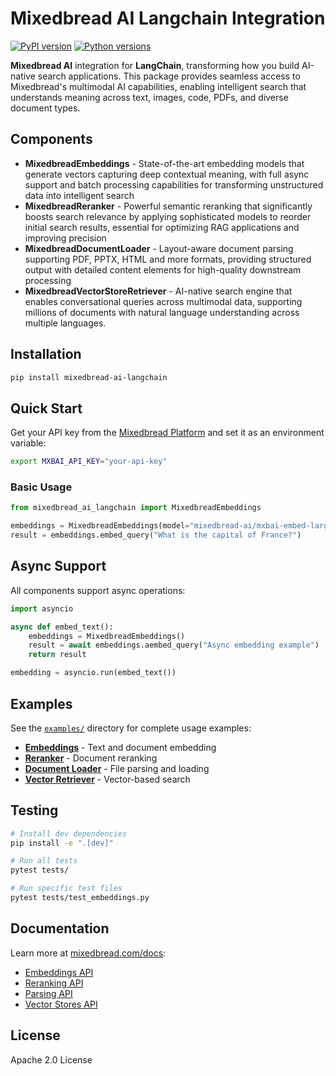 # Mixedbread AI Langchain Integration

[![PyPI version](https://badge.fury.io/py/mixedbread-ai-langchain.svg)](https://badge.fury.io/py/mixedbread-ai-langchain)
[![Python versions](https://img.shields.io/pypi/pyversions/mixedbread-ai-langchain.svg)](https://pypi.org/project/mixedbread-ai-langchain/)

**Mixedbread AI** integration for **LangChain**, transforming how you build AI-native search applications. This package provides seamless access to Mixedbread's multimodal AI capabilities, enabling intelligent search that understands meaning across text, images, code, PDFs, and diverse document types.

## Components

- **MixedbreadEmbeddings** - State-of-the-art embedding models that generate vectors capturing deep contextual meaning, with full async support and batch processing capabilities for transforming unstructured data into intelligent search
- **MixedbreadReranker** - Powerful semantic reranking that significantly boosts search relevance by applying sophisticated models to reorder initial search results, essential for optimizing RAG applications and improving precision
- **MixedbreadDocumentLoader** - Layout-aware document parsing supporting PDF, PPTX, HTML and more formats, providing structured output with detailed content elements for high-quality downstream processing
- **MixedbreadVectorStoreRetriever** - AI-native search engine that enables conversational queries across multimodal data, supporting millions of documents with natural language understanding across multiple languages.

## Installation

```bash
pip install mixedbread-ai-langchain
```

## Quick Start

Get your API key from the [Mixedbread Platform](https://www.platform.mixedbread.com/) and set it as an environment variable:

```bash
export MXBAI_API_KEY="your-api-key"
```

### Basic Usage

```python
from mixedbread_ai_langchain import MixedbreadEmbeddings

embeddings = MixedbreadEmbeddings(model="mixedbread-ai/mxbai-embed-large-v1")
result = embeddings.embed_query("What is the capital of France?")
```

## Async Support

All components support async operations:

```python
import asyncio

async def embed_text():
    embeddings = MixedbreadEmbeddings()
    result = await embeddings.aembed_query("Async embedding example")
    return result

embedding = asyncio.run(embed_text())
```

## Examples

See the [`examples/`](./examples/) directory for complete usage examples:

- **[Embeddings](./examples/embeddings_example.py)** - Text and document embedding
- **[Reranker](./examples/reranker_example.py)** - Document reranking
- **[Document Loader](./examples/document_loader_example.py)** - File parsing and loading
- **[Vector Retriever](./examples/retriever_example.py)** - Vector-based search

## Testing

```bash
# Install dev dependencies
pip install -e ".[dev]"

# Run all tests
pytest tests/

# Run specific test files
pytest tests/test_embeddings.py
```

## Documentation

Learn more at [mixedbread.com/docs](https://www.mixedbread.com/docs):

- [Embeddings API](https://www.mixedbread.com/docs/embeddings/overview)
- [Reranking API](https://www.mixedbread.com/docs/reranking/overview)
- [Parsing API](https://www.mixedbread.com/docs/parsing/overview)
- [Vector Stores API](https://www.mixedbread.com/docs/vector-stores/overview)

## License

Apache 2.0 License
